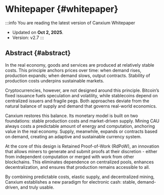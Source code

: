 # Whitepaper {#whitepaper}

:::info You are reading the latest version of Canxium Whitepaper

- Updated on **Oct 2, 2025**.
- Version: v2.7
  :::

## Abstract {#abstract}

In the real economy, goods and services are produced at relatively stable costs. This principle anchors prices over time: when demand rises, production expands; when demand slows, output contracts. Stability of production costs underpins sustainable markets.

Cryptocurrencies, however, are not designed around this principle. Bitcoin’s fixed issuance fuels speculation and volatility, while stablecoins depend on centralized issuers and fragile pegs. Both approaches deviate from the natural balance of supply and demand that governs real-world economics.

Canxium restores this balance. Its monetary model is built on two foundations: stable production costs and market-driven supply. Mining CAU always costs a predictable amount of energy and computation, anchoring value in the real economy. Supply, meanwhile, expands or contracts based on demand, creating an adaptive and sustainable currency system.

At the core of this design is Retained Proof-of-Work (RdPoW), an innovation that allows miners to generate and submit proofs at their discretion - either from independent computation or merged with work from other blockchains. This eliminates dependence on centralized pools, enhances decentralization, and ensures that production remains accessible to all.

By combining predictable costs, elastic supply, and decentralized mining, Canxium establishes a new paradigm for electronic cash: stable, demand-driven, and truly usable.
